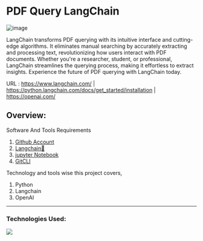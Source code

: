# PDF Query LangChain
![image](https://github.com/divakarkumar424/Prompt-Engineering-With-LangChain/assets/32620288/8c5317ec-f93b-4694-b64d-b22475a7be1f)

LangChain transforms PDF querying with its intuitive interface and cutting-edge algorithms. It eliminates manual searching by accurately extracting and processing text, revolutionizing how users interact with PDF documents. Whether you're a researcher, student, or professional, LangChain streamlines the querying process, making it effortless to extract insights. Experience the future of PDF querying with LangChain today.

URL : https://www.langchain.com/ | https://python.langchain.com/docs/get_started/installation | https://openai.com/

## Overview:
Software And Tools Requirements

1. [Github Account](https://github.com)
2. [Langchain🦜](https://www.langchain.com/)
3. [jupyter Notebook](https://github.com/)
4. [GitCLI](https://git-scm.com/book/en/v2/Getting-Started-The-Command-Line)

Technology and tools wise this project covers,

1. Python
2. Langchain
3. OpenAI
-------------------------------------------------------------------------------------------------------------------
### Technologies Used:

![](https://forthebadge.com/images/badges/made-with-python.svg)